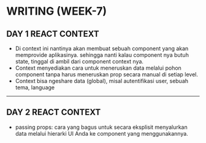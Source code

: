 # WRITING (WEEK-7)
## DAY 1 REACT CONTEXT 
* Di context ini nantinya akan membuat sebuah component yang akan memprovide aplikasinya. sehingga nanti kalau component nya butuh state, tinggal di ambil dari component context nya.
* Context menyediakan cara untuk meneruskan data melalui pohon component tanpa harus meneruskan prop secara manual di setiap level.
* Context bisa ngeshare data (global), misal autentifikasi user, sebuah tema, language
---
## DAY 2 REACT CONTEXT 
* passing props: cara yang bagus untuk secara eksplisit menyalurkan data melalui hierarki UI Anda ke component yang menggunakannya.

